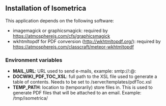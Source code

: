 ## Installation of Isometrica

This application depends on the following software:

* imagemagick or graphicsmagick: required by https://atmospherejs.com/cfs/graphicsmagick
* wkhtmltopdf for PDF conversion (http://wkhtmltopdf.org/): required by https://atmospherejs.com/classcraft/meteor-wkhtmltopdf

### Environment variables

* **MAIL_URL**: URL used to send e-mails, example: smtp://<user>:<pass>@<smtp server>:<port>
* **DOCWIKI_PDF_TOC_XSL**: full path to the XSL file used to generate a table of contents. Needs to be set to  <meteor install>/server/templates/pdfToc.xsl
* **TEMP_PATH**: location to (temporarily) store files in. This is used to generate PDF files that will be attached to an email. Example: /tmp/isometrica/

